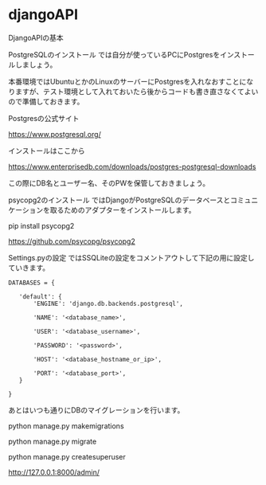 # djangoAPI
DjangoAPIの基本

PostgreSQLのインストール
では自分が使っているPCにPostgresをインストールしましょう。

本番環境ではUbuntuとかのLinuxのサーバーにPostgresを入れなおすことになりますが、テスト環境として入れておいたら後からコードも書き直さなくてよいので準備しておきます。

 

Postgresの公式サイト

https://www.postgresql.org/

 

インストールはここから

https://www.enterprisedb.com/downloads/postgres-postgresql-downloads

 

この際にDB名とユーザー名、そのPWを保管しておきましょう。

 

 psycopg2のインストール
ではDjangoがPostgreSQLのデータベースとコミュニケーションを取るためのアダプターをインストールします。

 

pip install psycopg2
 

https://github.com/psycopg/psycopg2


 

Settings.pyの設定
ではSSQLiteの設定をコメントアウトして下記の用に設定していきます。

```
DATABASES = {

   'default': {
       'ENGINE': 'django.db.backends.postgresql',
       
       'NAME': '<database_name>',
       
       'USER': '<database_username>',
       
       'PASSWORD': '<password>',
       
       'HOST': '<database_hostname_or_ip>',
       
       'PORT': '<database_port>',
   }

}
```

あとはいつも通りにDBのマイグレーションを行います。

python manage.py makemigrations

python manage.py migrate



python manage.py createsuperuser



http://127.0.0.1:8000/admin/

